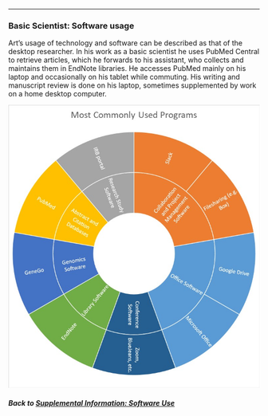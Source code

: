 ---
### Basic Scientist: Software usage

Art’s usage of technology and software can be described as that of the desktop researcher. In his work as a basic scientist he uses PubMed Central to retrieve articles, which he forwards to his assistant, who collects and maintains them in EndNote libraries. He accesses PubMed mainly on his laptop and occasionally on his tablet while commuting. His writing and manuscript review is done on his laptop, sometimes supplemented by work on a home desktop computer.

![](../images/BasicScientist_SoftwareChart.jpg)

##### Back to [Supplemental Information: Software Use](https://data2health.github.io/CTS-Personas/pages/software_use.html)

